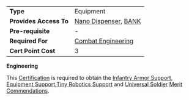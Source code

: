 |                        |                                                                                           |
| ---------------------- | ----------------------------------------------------------------------------------------- |
| **Type**               | Equipment                                                                                 |
| **Provides Access To** | [Nano Dispenser](../weapons/Nano_Dispenser.md), [BANK](../weapons/Body_Armor_Nano_Kit.md) |
| **Pre-requisite**      | \-                                                                                        |
| **Required For**       | [Combat Engineering](Combat_Engineering.md)                                               |
| **Cert Point Cost**    | 3                                                                                         |

**Engineering**

This [Certification](Certification.md) is required to obtain the
[Infantry Armor Support](../merits/Infantry_Armor_Support.md),
[Equipment Support](../merits/Equipment_Support.md),[Tiny Robotics Support](../merits/Tiny_Robotics_Support.md)
and [Universal Soldier](../merits/Universal_Soldier.md)
[Merit Commendations](../merits/Merit_Commendations.md).


